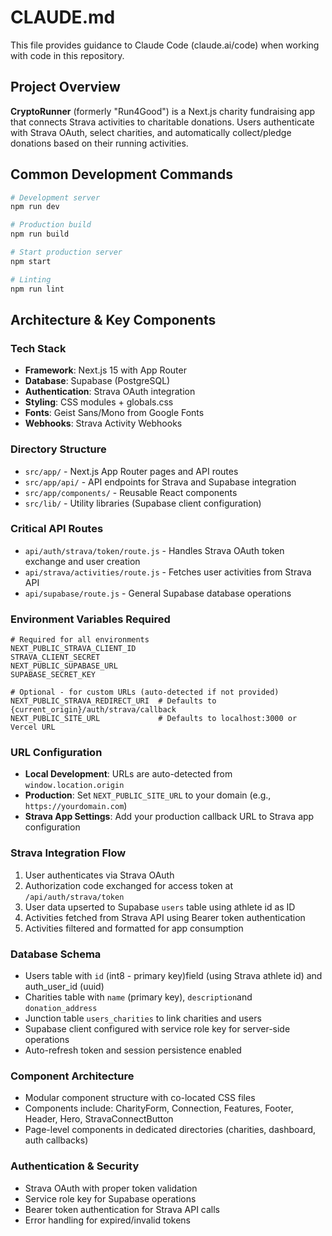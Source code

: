 # CLAUDE.md

This file provides guidance to Claude Code (claude.ai/code) when working with code in this repository.

## Project Overview

**CryptoRunner** (formerly "Run4Good") is a Next.js charity fundraising app that connects Strava activities to charitable donations. Users authenticate with Strava OAuth, select charities, and automatically collect/pledge donations based on their running activities.

## Common Development Commands

```bash
# Development server
npm run dev

# Production build
npm run build

# Start production server
npm start

# Linting
npm run lint
```

## Architecture & Key Components

### Tech Stack
- **Framework**: Next.js 15 with App Router
- **Database**: Supabase (PostgreSQL)
- **Authentication**: Strava OAuth integration
- **Styling**: CSS modules + globals.css
- **Fonts**: Geist Sans/Mono from Google Fonts
- **Webhooks**: Strava Activity Webhooks

### Directory Structure
- `src/app/` - Next.js App Router pages and API routes
- `src/app/api/` - API endpoints for Strava and Supabase integration
- `src/app/components/` - Reusable React components
- `src/lib/` - Utility libraries (Supabase client configuration)

### Critical API Routes
- `api/auth/strava/token/route.js` - Handles Strava OAuth token exchange and user creation
- `api/strava/activities/route.js` - Fetches user activities from Strava API
- `api/supabase/route.js` - General Supabase database operations

### Environment Variables Required
```
# Required for all environments
NEXT_PUBLIC_STRAVA_CLIENT_ID
STRAVA_CLIENT_SECRET
NEXT_PUBLIC_SUPABASE_URL
SUPABASE_SECRET_KEY

# Optional - for custom URLs (auto-detected if not provided)
NEXT_PUBLIC_STRAVA_REDIRECT_URI  # Defaults to {current_origin}/auth/strava/callback
NEXT_PUBLIC_SITE_URL             # Defaults to localhost:3000 or Vercel URL
```

### URL Configuration
- **Local Development**: URLs are auto-detected from `window.location.origin`
- **Production**: Set `NEXT_PUBLIC_SITE_URL` to your domain (e.g., `https://yourdomain.com`)
- **Strava App Settings**: Add your production callback URL to Strava app configuration

### Strava Integration Flow
1. User authenticates via Strava OAuth
2. Authorization code exchanged for access token at `/api/auth/strava/token`
3. User data upserted to Supabase `users` table using athlete id as ID
4. Activities fetched from Strava API using Bearer token authentication
5. Activities filtered and formatted for app consumption

### Database Schema
- Users table with `id` (int8 - primary key)field (using Strava athlete id) and auth_user_id (uuid)
- Charities table with `name` (primary key), `description`and `donation_address`
- Junction table `users_charities` to link charities and users
- Supabase client configured with service role key for server-side operations
- Auto-refresh token and session persistence enabled

### Component Architecture
- Modular component structure with co-located CSS files
- Components include: CharityForm, Connection, Features, Footer, Header, Hero, StravaConnectButton
- Page-level components in dedicated directories (charities, dashboard, auth callbacks)

### Authentication & Security
- Strava OAuth with proper token validation
- Service role key for Supabase operations
- Bearer token authentication for Strava API calls
- Error handling for expired/invalid tokens